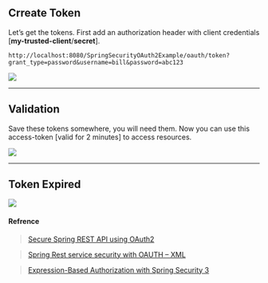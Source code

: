 

## Crreate Token

Let’s get the tokens. First add an authorization header with client credentials [**my-trusted-client**/**secret**].

```
http://localhost:8080/SpringSecurityOAuth2Example/oauth/token?grant_type=password&username=bill&password=abc123
```

<image src="images/create_token.png" />

<hr />

## Validation

Save these tokens somewhere, you will need them. Now you can use this access-token [valid for 2 minutes] to access resources.

<image src="images/users.png" />

<hr />

## Token Expired

<image src="images/token_expired.png" />




#### Refrence 
> [Secure Spring REST API using OAuth2](http://websystique.com/spring-security/secure-spring-rest-api-using-oauth2/)


>[Spring Rest service security with OAUTH – XML](http://javainsimpleway.com/spring-rest-service-security-with-oauth-xml/)


> [Expression-Based Authorization with Spring Security 3](https://dzone.com/refcardz/expression-based-authorization)




